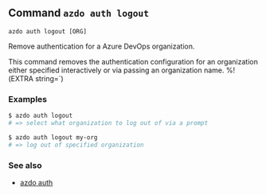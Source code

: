 ## Command `azdo auth logout`

```
azdo auth logout [ORG]
```

Remove authentication for a Azure DevOps organization.

This command removes the authentication configuration for an organization either specified
interactively or via passing an organization name.
%!(EXTRA string=`)

### Examples

```bash
$ azdo auth logout
# => select what organization to log out of via a prompt

$ azdo auth logout my-org
# => log out of specified organization
```

### See also

* [azdo auth](./azdo_auth.md)
